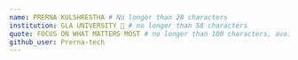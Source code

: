```yaml
---
name: PRERNA KULSHRESTHA # No longer than 28 characters
institution: GLA UNIVERSITY 🚩 # no longer than 58 characters
quote: FOCUS ON WHAT MATTERS MOST # no longer than 100 characters, avoid using quotes(") to guarantee the format remains the same.
github_user: Prerna-tech
---
```

